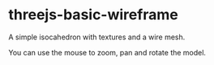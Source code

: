 # threejs-basic-wireframe

A simple isocahedron with textures and a wire mesh.

You can use the mouse to zoom, pan and rotate the model.
